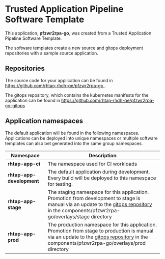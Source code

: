 # Trusted Application Pipeline Software Template

This application, **pfzwr2rpa-go**, was created from a Trusted Application Pipeline Software Template.

The software templates create a new source and gitops deployment repositories with a sample source application. 

## Repositories

The source code for your application can be found in [https://github.com/rhtap-rhdh-qe/pfzwr2rpa-go ](https://github.com/rhtap-rhdh-qe/pfzwr2rpa-go ).
 
The gitops repository, which contains the kubernetes manifests for the application can be found in 
[https://github.com/rhtap-rhdh-qe/pfzwr2rpa-go-gitops ](https://github.com/rhtap-rhdh-qe/pfzwr2rpa-go-gitops ) 

## Application namespaces 

The default application will be found in the following namespaces. Applications can be deployed into unique namespaces or multiple software templates can also bet generated into the same group namespaces.  

|  Namespace   |  Description   |  
| -------- | -------- |
| **rhtap-app-ci** | The namespace used for CI workloads |
| **rhtap-app-development** | The default application during development. Every build will be deployed to this namespace for testing. |
| **rhtap-app-stage** | The staging namespace for this application. Promotion from development to stage is manual via an update to the [gitops repository](https://github.com/rhtap-rhdh-qe/pfzwr2rpa-go-gitops ) in the components/pfzwr2rpa-go/overlays/stage directory |
| **rhtap-app-prod** | The production namespace for this application. Promotion from stage to production is manual via an update to the [gitops repository](https://github.com/rhtap-rhdh-qe/pfzwr2rpa-go-gitops ) in the components/pfzwr2rpa-go/overlays/prod directory |